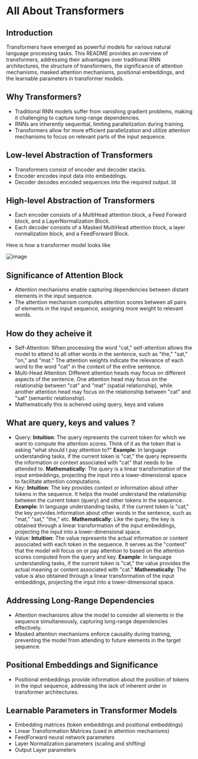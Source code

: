 # All About Transformers

## Introduction
Transformers have emerged as powerful models for various natural language processing tasks. This README provides an overview of transformers, addressing their advantages over traditional RNN architectures, the structure of transformers, the significance of attention mechanisms, masked attention mechanisms, positional embeddings, and the learnable parameters in transformer models.

## Why Transformers?
- Traditional RNN models suffer from vanishing gradient problems, making it challenging to capture long-range dependencies.
- RNNs are inherently sequential, limiting parallelization during training.
- Transformers allow for more efficient parallelization and utilize attention mechanisms to focus on relevant parts of the input sequence.

## Low-level Abstraction of Transformers
- Transformers consist of encoder and decoder stacks.
- Encoder encodes input data into embeddings.
- Decoder decodes encoded sequences into the required output.
ld
## High-level Abstraction of Transformers
- Each encoder consists of a MultiHead attention block, a Feed Forward block, and a LayerNormalization Block.
- Each decoder consists of a Masked MultiHead attention block, a layer normalization block, and a FeedForward Block.

Here is how a transformer model looks like

![image](https://github.com/Tejanikhil/Transformers-Tutorial/assets/102232692/63d330ce-0c3c-4358-9469-6aea162db77e)

## Significance of Attention Block
- Attention mechanisms enable capturing dependencies between distant elements in the input sequence.
- The attention mechanism computes attention scores between all pairs of elements in the input sequence, assigning more weight to relevant words.

## How do they acheive it
- Self-Attention: When processing the word "cat," self-attention allows the model to attend to all other words in the sentence, such as "the," "sat," "on," and "mat." The attention weights indicate the relevance of each word to the word "cat" in the context of the entire sentence.
- Multi-Head Attention: Different attention heads may focus on different aspects of the sentence. One attention head may focus on the relationship between "cat" and "mat" (spatial relationship), while another attention head may focus on the relationship between "cat" and "sat" (semantic relationship).
- Mathematically this is acheived using query, keys and values

## What are query, keys and values ? 
- Query:
**Intuition**: The query represents the current token for which we want to compute the attention scores. Think of it as the token that is asking "what should I pay attention to?"
**Example**: In language understanding tasks, if the current token is "cat," the query represents the information or context associated with "cat" that needs to be attended to.
**Mathematically**: The query is a linear transformation of the input embeddings, projecting the input into a lower-dimensional space to facilitate attention computations.
- Key:
**Intuition**: The key provides context or information about other tokens in the sequence. It helps the model understand the relationship between the current token (query) and other tokens in the sequence.
**Example**: In language understanding tasks, if the current token is "cat," the key provides information about other words in the sentence, such as "mat," "sat," "the," etc.
**Mathematically**: Like the query, the key is obtained through a linear transformation of the input embeddings, projecting the input into a lower-dimensional space.
- Value:
**Intuition**: The value represents the actual information or content associated with each token in the sequence. It serves as the "content" that the model will focus on or pay attention to based on the attention scores computed from the query and key.
**Example**: In language understanding tasks, if the current token is "cat," the value provides the actual meaning or content associated with "cat."
**Mathematically**: The value is also obtained through a linear transformation of the input embeddings, projecting the input into a lower-dimensional space.



## Addressing Long-Range Dependencies
- Attention mechanisms allow the model to consider all elements in the sequence simultaneously, capturing long-range dependencies effectively.
- Masked attention mechanisms enforce causality during training, preventing the model from attending to future elements in the target sequence.

## Positional Embeddings and Significance
- Positional embeddings provide information about the position of tokens in the input sequence, addressing the lack of inherent order in transformer architectures.

## Learnable Parameters in Transformer Models
- Embedding matrices (token embeddings and positional embeddings)
- Linear Transformation Matrices (used in attention mechanisms)
- FeedForward neural network parameters
- Layer Normalization parameters (scaling and shifting)
- Output Layer parameters
